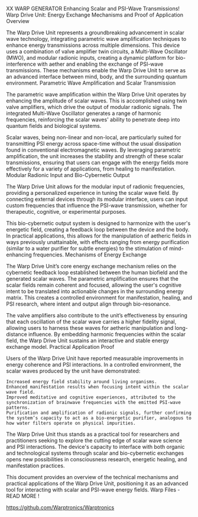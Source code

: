 XX
WARP GENERATOR Enhancing Scalar and PSI-Wave Transmissions!
Warp Drive Unit: Energy Exchange Mechanisms and Proof of Application
Overview

The Warp Drive Unit represents a groundbreaking advancement in scalar wave technology, integrating parametric wave amplification techniques to enhance energy transmissions across multiple dimensions. This device uses a combination of valve amplifier twin circuits, a Multi-Wave Oscillator (MWO), and modular radionic inputs, creating a dynamic platform for bio-interference with aether and enabling the exchange of PSI-wave transmissions. These mechanisms enable the Warp Drive Unit to serve as an advanced interface between mind, body, and the surrounding quantum environment.
Parametric Wave Amplification and Scalar Transmission

The parametric wave amplification within the Warp Drive Unit operates by enhancing the amplitude of scalar waves. This is accomplished using twin valve amplifiers, which drive the output of modular radionic signals. The integrated Multi-Wave Oscillator generates a range of harmonic frequencies, reinforcing the scalar waves' ability to penetrate deep into quantum fields and biological systems.

Scalar waves, being non-linear and non-local, are particularly suited for transmitting PSI energy across space-time without the usual dissipation found in conventional electromagnetic waves. By leveraging parametric amplification, the unit increases the stability and strength of these scalar transmissions, ensuring that users can engage with the energy fields more effectively for a variety of applications, from healing to manifestation.
Modular Radionic Input and Bio-Cybernetic Output

The Warp Drive Unit allows for the modular input of radionic frequencies, providing a personalized experience in tuning the scalar wave field. By connecting external devices through its modular interface, users can input custom frequencies that influence the PSI-wave transmission, whether for therapeutic, cognitive, or experimental purposes.

This bio-cybernetic output system is designed to harmonize with the user's energetic field, creating a feedback loop between the device and the body. In practical applications, this allows for the manipulation of aetheric fields in ways previously unattainable, with effects ranging from energy purification (similar to a water purifier for subtle energies) to the stimulation of mind-enhancing frequencies.
Mechanisms of Energy Exchange

The Warp Drive Unit’s core energy exchange mechanism relies on the cybernetic feedback loop established between the human biofield and the generated scalar waves. The parametric amplification ensures that the scalar fields remain coherent and focused, allowing the user's cognitive intent to be translated into actionable changes in the surrounding energy matrix. This creates a controlled environment for manifestation, healing, and PSI research, where intent and output align through bio-resonance.

The valve amplifiers also contribute to the unit’s effectiveness by ensuring that each oscillation of the scalar wave carries a higher fidelity signal, allowing users to harness these waves for aetheric manipulation and long-distance influence. By embedding harmonic frequencies within the scalar field, the Warp Drive Unit sustains an interactive and stable energy exchange model.
Practical Application Proof

Users of the Warp Drive Unit have reported measurable improvements in energy coherence and PSI interactions. In a controlled environment, the scalar waves produced by the unit have demonstrated:

    Increased energy field stability around living organisms.
    Enhanced manifestation results when focusing intent within the scalar wave field.
    Improved meditative and cognitive experiences, attributed to the synchronization of brainwave frequencies with the emitted PSI-wave patterns.
    Purification and amplification of radionic signals, further confirming the system’s capacity to act as a bio-energetic purifier, analogous to how water filters operate on physical impurities.

The Warp Drive Unit thus stands as a practical tool for researchers and practitioners seeking to explore the cutting edge of scalar wave science and PSI interactions. The device's capacity to interface with both organic and technological systems through scalar and bio-cybernetic exchanges opens new possibilities in consciousness research, energetic healing, and manifestation practices.

This document provides an overview of the technical mechanisms and practical applications of the Warp Drive Unit, positioning it as an advanced tool for interacting with scalar and PSI-wave energy fields.
Warp Files - READ MORE !

https://github.com/Warptronics/Warptronics

